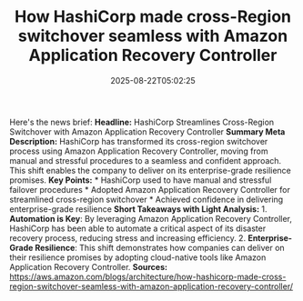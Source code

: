 ﻿---
title: "How HashiCorp made cross-Region switchover seamless with Amazon Application Recovery Controller"
date: "2025-08-22T05:02:25"
category: "Markets"
summary: ""
slug: "how hashicorp made crossregion switchover seamless with amaz"
source_urls:
  - "https://aws.amazon.com/blogs/architecture/how-hashicorp-made-cross-region-switchover-seamless-with-amazon-application-recovery-controller/"
seo:
  title: "How HashiCorp made cross-Region switchover seamless with Amazon Application Recovery Controller | Hash n Hedge"
  description: ""
  keywords: ["news", "markets", "brief"]
---
Here's the news brief:  **Headline:** HashiCorp Streamlines Cross-Region Switchover with Amazon Application Recovery Controller  **Summary Meta Description:** HashiCorp has transformed its cross-region switchover process using Amazon Application Recovery Controller, moving from manual and stressful procedures to a seamless and confident approach. This shift enables the company to deliver on its enterprise-grade resilience promises.  **Key Points:**  * HashiCorp used to have manual and stressful failover procedures * Adopted Amazon Application Recovery Controller for streamlined cross-region switchover * Achieved confidence in delivering enterprise-grade resilience  **Short Takeaways with Light Analysis:**  1. **Automation is Key**: By leveraging Amazon Application Recovery Controller, HashiCorp has been able to automate a critical aspect of its disaster recovery process, reducing stress and increasing efficiency. 2. **Enterprise-Grade Resilience**: This shift demonstrates how companies can deliver on their resilience promises by adopting cloud-native tools like Amazon Application Recovery Controller.  **Sources:** https://aws.amazon.com/blogs/architecture/how-hashicorp-made-cross-region-switchover-seamless-with-amazon-application-recovery-controller/ 
